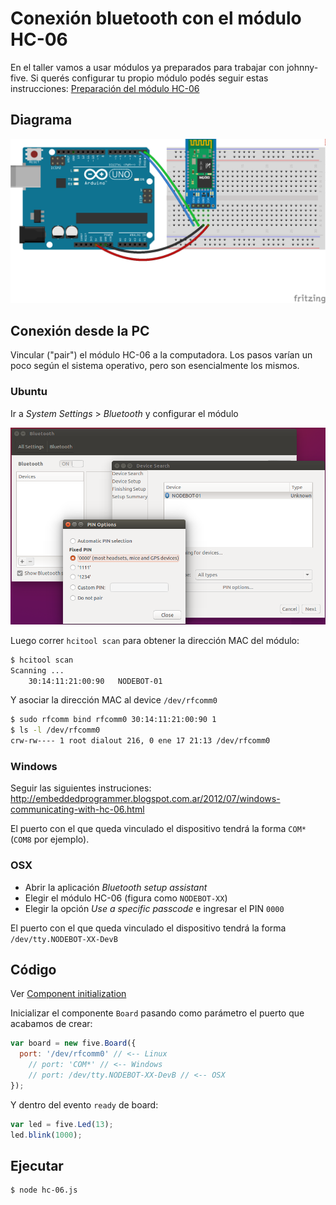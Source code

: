# Conexión bluetooth con el módulo HC-06

En el taller vamos a usar módulos ya preparados para trabajar con johnny-five. Si querés configurar tu propio módulo podés seguir estas instrucciones: [Preparación del módulo HC-06](../../hc-06)


## Diagrama
![Conexión HC-06](../../hc-06/hc-06-native-serial.png)

## Conexión desde la PC

Vincular ("pair") el módulo HC-06 a la computadora. Los pasos varían un poco según el sistema operativo, pero son esencialmente los mismos.

### Ubuntu
Ir a *System Settings* > *Bluetooth* y configurar el módulo

![HC-06 Ubuntu](../../hc-06/hc-06-ubuntu.png)

Luego correr ``hcitool scan`` para obtener la dirección MAC del módulo:
```bash
$ hcitool scan
Scanning ...
	30:14:11:21:00:90	NODEBOT-01
```

Y asociar la dirección MAC al device ``/dev/rfcomm0``
```bash
$ sudo rfcomm bind rfcomm0 30:14:11:21:00:90 1
$ ls -l /dev/rfcomm0
crw-rw---- 1 root dialout 216, 0 ene 17 21:13 /dev/rfcomm0
```

### Windows
Seguir las siguientes instruciones: http://embeddedprogrammer.blogspot.com.ar/2012/07/windows-communicating-with-hc-06.html

El puerto con el que queda vinculado el dispositivo tendrá la forma ``COM*`` (``COM8`` por ejemplo).

### OSX

* Abrir la aplicación *Bluetooth setup assistant*
* Elegir el módulo HC-06 (figura como ``NODEBOT-XX``)
* Elegir la opción *Use a specific passcode* e ingresar el PIN ``0000``

El puerto con el que queda vinculado el dispositivo tendrá la forma ``/dev/tty.NODEBOT-XX-DevB``


## Código
Ver [Component initialization](http://johnny-five.io/api/board/#component-initialization)

Inicializar el componente ``Board`` pasando como parámetro el puerto que acabamos de crear:
```js
var board = new five.Board({
  port: '/dev/rfcomm0' // <-- Linux
	// port: 'COM*' // <-- Windows
	// port: /dev/tty.NODEBOT-XX-DevB // <-- OSX
});
```

Y dentro del evento ``ready`` de board:
```js
var led = five.Led(13);
led.blink(1000);
```

## Ejecutar

```bash
$ node hc-06.js
```

